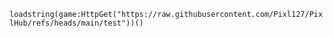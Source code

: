 ```loadstring(game:HttpGet("https://raw.githubusercontent.com/Pixl127/PixlHub/refs/heads/main/test"))()```
